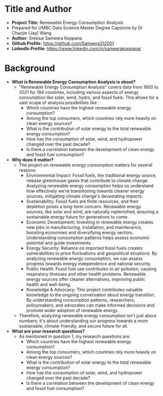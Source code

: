 # Title and Author
 - **Project Title:** Renewable Energy Consumption Analysis
 - Prepared for UMBC Data Science Master Degree Capstone by Dr Chaojie (Jay) Wang
 - **Author:** Sreesai Sameera Koppana
 - **Github Profile:** https://github.com/Sameera312001
 - **LinkedIn Profile:** https://www.linkedin.com/in/sameerakoppana/

# Background
- **What is Renewable Energy Consumption Analysis is about?**
  - "Renewable Energy Consumption Analysis" covers data from 1900 to 2021 for 194 countries, including various aspects of energy consumption like solar, wind, hydro, and fossil fuels. This allows for a vast scope of analysis possibilities like :
    - Which countries have the highest renewable energy consumption?
    - Among the top consumers, which countries rely more heavily on clean energy sources?
    - What is the contribution of solar energy to the total renewable energy consumption?
    - How has the consumption of solar, wind, and hydropower changed over the past decade?
    - Is there a correlation between the development of clean energy and fossil fuel consumption?
- **Why does it matter?**
  - The project on renewable energy consumption matters for several reasons:
    - Environmental Impact: Fossil fuels, the traditional energy source, release greenhouse gases that contribute to climate change. Analyzing renewable energy consumption helps us understand how effectively we're transitioning towards cleaner energy sources, mitigating climate change's devastating impacts.
    - Sustainability: Fossil fuels are finite resources, and their depletion poses a long-term concern. Renewable energy sources, like solar and wind, are naturally replenished, ensuring a sustainable energy future for generations to come.
    - Economic Development: Investing in renewable energy creates new jobs in manufacturing, installation, and maintenance, boosting economies and diversifying energy sectors. Understanding consumption patterns helps assess economic potential and guide investments.
    - Energy Security: Reliance on imported fossil fuels creates vulnerabilities to price fluctuations and geopolitical situations. By analyzing renewable energy consumption, we can assess progress towards energy independence and national security.
    - Public Health: Fossil fuel use contributes to air pollution, causing respiratory illnesses and other health problems. Renewable energy sources offer cleaner alternatives, improving public health and well-being.
    - Knowledge & Advocacy: This project contributes valuable knowledge to the ongoing conversation about energy transition. By understanding consumption patterns, researchers, policymakers, and advocates can make informed decisions and promote wider adoption of renewable energy.
  - Therefore, analyzing renewable energy consumption isn't just about numbers; it's about understanding our progress towards a more sustainable, climate-friendly, and secure future for all.
- **What are your research questions?**
  - As mentioned in question 1, my research questions are:
    - Which countries have the highest renewable energy consumption?
    - Among the top consumers, which countries rely more heavily on clean energy sources?
    - What is the contribution of solar energy to the total renewable energy consumption?
    - How has the consumption of solar, wind, and hydropower changed over the past decade?
    - Is there a correlation between the development of clean energy and fossil fuel consumption?